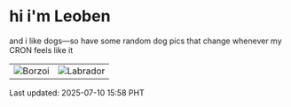 # hi i'm Leoben

and i like dogs—so have some random dog pics that change whenever my CRON feels like it

|  |  |
|--------|----------|
| ![Borzoi](https://random-dog-vercel.vercel.app/api/random-borzoi?v=1752134314) | ![Labrador](https://random-dog-vercel.vercel.app/api/random-labrador?v=1752134314) |

Last updated: 2025-07-10 15:58 PHT
